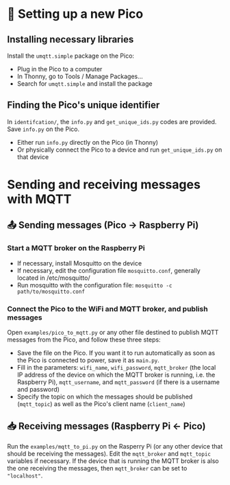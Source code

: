 # :gift: Setting up a new Pico

## Installing necessary libraries

Install the `umqtt.simple` package on the Pico:
- Plug in the Pico to a computer
- In Thonny, go to Tools / Manage Packages...
- Search for `umqtt.simple` and install the package

## Finding the Pico's unique identifier

In `identifcation/`, the `info.py` and `get_unique_ids.py` codes are provided. Save `info.py` on the Pico.
- Either run `info.py` directly on the Pico (in Thonny)
- Or physically connect the Pico to a device and run `get_unique_ids.py` on that device

# Sending and receiving messages with MQTT

## :outbox_tray: Sending messages (Pico -> Raspberry Pi) 

### Start a MQTT broker on the Raspberry Pi

- If necessary, install Mosquitto on the device
- If necessary, edit the configuration file `mosquitto.conf`, generally located in /etc/mosquitto/
- Run mosquitto with the configuration file: `mosquitto -c path/to/mosquitto.conf`

### Connect the Pico to the WiFi and MQTT broker, and publish messages

Open `examples/pico_to_mqtt.py` or any other file destined to publish MQTT messages from the Pico, and follow these three steps:
- Save the file on the Pico. If you want it to run automatically as soon as the Pico is connected to power, save it as `main.py`.
- Fill in the parameters: `wifi_name`, `wifi_password`, `mqtt_broker` (the local IP address of the device on which the MQTT broker is running, i.e. the Raspberry Pi), `mqtt_username`, and `mqtt_password` (if there is a username and password)
- Specify the topic on which the messages should be published (`mqtt_topic`) as well as the Pico's client name (`client_name`)

## :inbox_tray: Receiving messages (Raspberry Pi <- Pico)

Run the `examples/mqtt_to_pi.py` on the Rasperry Pi (or any other device that should be receiving the messages). Edit the `mqtt_broker` and `mqtt_topic` variables if necessary. If the device that is running the MQTT broker is also the one receiving the messages, then `mqtt_broker` can be set to `"localhost"`.